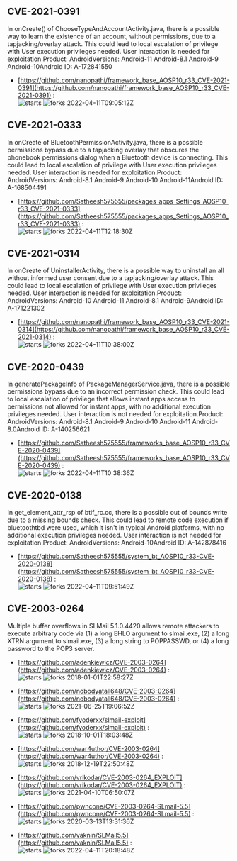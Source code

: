 ## CVE-2021-0391
 In onCreate() of ChooseTypeAndAccountActivity.java, there is a possible way to learn the existence of an account, without permissions, due to a tapjacking/overlay attack. This could lead to local escalation of privilege with User execution privileges needed. User interaction is needed for exploitation.Product: AndroidVersions: Android-11 Android-8.1 Android-9 Android-10Android ID: A-172841550

- [https://github.com/nanopathi/framework_base_AOSP10_r33_CVE-2021-0391](https://github.com/nanopathi/framework_base_AOSP10_r33_CVE-2021-0391) :  
![starts](https://img.shields.io/github/stars/nanopathi/framework_base_AOSP10_r33_CVE-2021-0391.svg) 
![forks](https://img.shields.io/github/forks/nanopathi/framework_base_AOSP10_r33_CVE-2021-0391.svg) 
2022-04-11T09:05:12Z

## CVE-2021-0333
 In onCreate of BluetoothPermissionActivity.java, there is a possible permissions bypass due to a tapjacking overlay that obscures the phonebook permissions dialog when a Bluetooth device is connecting. This could lead to local escalation of privilege with User execution privileges needed. User interaction is needed for exploitation.Product: AndroidVersions: Android-8.1 Android-9 Android-10 Android-11Android ID: A-168504491

- [https://github.com/Satheesh575555/packages_apps_Settings_AOSP10_r33_CVE-2021-0333](https://github.com/Satheesh575555/packages_apps_Settings_AOSP10_r33_CVE-2021-0333) :  
![starts](https://img.shields.io/github/stars/Satheesh575555/packages_apps_Settings_AOSP10_r33_CVE-2021-0333.svg) 
![forks](https://img.shields.io/github/forks/Satheesh575555/packages_apps_Settings_AOSP10_r33_CVE-2021-0333.svg) 
2022-04-11T12:18:30Z

## CVE-2021-0314
 In onCreate of UninstallerActivity, there is a possible way to uninstall an all without informed user consent due to a tapjacking/overlay attack. This could lead to local escalation of privilege with User execution privileges needed. User interaction is needed for exploitation.Product: AndroidVersions: Android-10 Android-11 Android-8.1 Android-9Android ID: A-171221302

- [https://github.com/nanopathi/framework_base_AOSP10_r33_CVE-2021-0314](https://github.com/nanopathi/framework_base_AOSP10_r33_CVE-2021-0314) :  
![starts](https://img.shields.io/github/stars/nanopathi/framework_base_AOSP10_r33_CVE-2021-0314.svg) 
![forks](https://img.shields.io/github/forks/nanopathi/framework_base_AOSP10_r33_CVE-2021-0314.svg) 
2022-04-11T10:38:00Z

## CVE-2020-0439
 In generatePackageInfo of PackageManagerService.java, there is a possible permissions bypass due to an incorrect permission check. This could lead to local escalation of privilege that allows instant apps access to permissions not allowed for instant apps, with no additional execution privileges needed. User interaction is not needed for exploitation.Product: AndroidVersions: Android-8.1 Android-9 Android-10 Android-11 Android-8.0Android ID: A-140256621

- [https://github.com/Satheesh575555/frameworks_base_AOSP10_r33_CVE-2020-0439](https://github.com/Satheesh575555/frameworks_base_AOSP10_r33_CVE-2020-0439) :  
![starts](https://img.shields.io/github/stars/Satheesh575555/frameworks_base_AOSP10_r33_CVE-2020-0439.svg) 
![forks](https://img.shields.io/github/forks/Satheesh575555/frameworks_base_AOSP10_r33_CVE-2020-0439.svg) 
2022-04-11T10:38:36Z

## CVE-2020-0138
 In get_element_attr_rsp of btif_rc.cc, there is a possible out of bounds write due to a missing bounds check. This could lead to remote code execution if bluetoothtbd were used, which it isn't in typical Android platforms, with no additional execution privileges needed. User interaction is not needed for exploitation.Product: AndroidVersions: Android-10Android ID: A-142878416

- [https://github.com/Satheesh575555/system_bt_AOSP10_r33-CVE-2020-0138](https://github.com/Satheesh575555/system_bt_AOSP10_r33-CVE-2020-0138) :  
![starts](https://img.shields.io/github/stars/Satheesh575555/system_bt_AOSP10_r33-CVE-2020-0138.svg) 
![forks](https://img.shields.io/github/forks/Satheesh575555/system_bt_AOSP10_r33-CVE-2020-0138.svg) 
2022-04-11T09:51:49Z

## CVE-2003-0264
 Multiple buffer overflows in SLMail 5.1.0.4420 allows remote attackers to execute arbitrary code via (1) a long EHLO argument to slmail.exe, (2) a long XTRN argument to slmail.exe, (3) a long string to POPPASSWD, or (4) a long password to the POP3 server.

- [https://github.com/adenkiewicz/CVE-2003-0264](https://github.com/adenkiewicz/CVE-2003-0264) :  
![starts](https://img.shields.io/github/stars/adenkiewicz/CVE-2003-0264.svg) 
![forks](https://img.shields.io/github/forks/adenkiewicz/CVE-2003-0264.svg) 
2018-01-01T22:58:27Z

- [https://github.com/nobodyatall648/CVE-2003-0264](https://github.com/nobodyatall648/CVE-2003-0264) :  
![starts](https://img.shields.io/github/stars/nobodyatall648/CVE-2003-0264.svg) 
![forks](https://img.shields.io/github/forks/nobodyatall648/CVE-2003-0264.svg) 
2021-06-25T19:06:52Z

- [https://github.com/fyoderxx/slmail-exploit](https://github.com/fyoderxx/slmail-exploit) :  
![starts](https://img.shields.io/github/stars/fyoderxx/slmail-exploit.svg) 
![forks](https://img.shields.io/github/forks/fyoderxx/slmail-exploit.svg) 
2018-10-01T18:03:48Z

- [https://github.com/war4uthor/CVE-2003-0264](https://github.com/war4uthor/CVE-2003-0264) :  
![starts](https://img.shields.io/github/stars/war4uthor/CVE-2003-0264.svg) 
![forks](https://img.shields.io/github/forks/war4uthor/CVE-2003-0264.svg) 
2018-12-19T22:50:48Z

- [https://github.com/vrikodar/CVE-2003-0264_EXPLOIT](https://github.com/vrikodar/CVE-2003-0264_EXPLOIT) :  
![starts](https://img.shields.io/github/stars/vrikodar/CVE-2003-0264_EXPLOIT.svg) 
![forks](https://img.shields.io/github/forks/vrikodar/CVE-2003-0264_EXPLOIT.svg) 
2021-04-10T06:50:07Z

- [https://github.com/pwncone/CVE-2003-0264-SLmail-5.5](https://github.com/pwncone/CVE-2003-0264-SLmail-5.5) :  
![starts](https://img.shields.io/github/stars/pwncone/CVE-2003-0264-SLmail-5.5.svg) 
![forks](https://img.shields.io/github/forks/pwncone/CVE-2003-0264-SLmail-5.5.svg) 
2020-03-13T13:31:36Z

- [https://github.com/vaknin/SLMail5.5](https://github.com/vaknin/SLMail5.5) :  
![starts](https://img.shields.io/github/stars/vaknin/SLMail5.5.svg) 
![forks](https://img.shields.io/github/forks/vaknin/SLMail5.5.svg) 
2022-04-11T20:18:48Z

